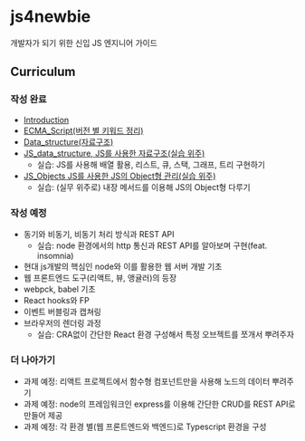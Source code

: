# js4newbie

개발자가 되기 위한 신입 JS 엔지니어 가이드

## Curriculum

### 작성 완료

- [Introduction](/Introduction/README.md)
- [ECMA_Script(버전 별 키워드 정리)](/ECMA_Script/README.md)
- [Data_structure(자료구조)](/Data_structure/README.md)
- [JS_data_structure, JS를 사용한 자료구조(실습 위주)](JS_data_scructure/README.md)
  - 실습: JS를 사용해 배열 활용, 리스트, 큐, 스택, 그래프, 트리 구현하기
- [JS_Objects JS를 사용한 JS의 Object형 관리(실습 위주)](/JS_Objects/README.md)
  - 실습: (실무 위주로) 내장 메서드를 이용해 JS의 Object형 다루기

### 작성 예정

- 동기와 비동기, 비동기 처리 방식과 REST API
  - 실습: node 환경에서의 http 통신과 REST API를 알아보며 구현(feat. insomnia)
- 현대 js개발의 핵심인 node와 이를 활용한 웹 서버 개발 기초
- 웹 프론트엔드 도구(리액트, 뷰, 앵귤러)의 등장
- webpck, babel 기초
- React hooks와 FP
- 이벤트 버블링과 캡쳐링
- 브라우저의 렌더링 과정
  - 실습: CRA없이 간단한 React 환경 구성해서 특정 오브젝트를 쪼개서 뿌려주자

### 더 나아가기

- 과제 예정: 리액트 프로젝트에서 함수형 컴포넌트만을 사용해 노드의 데이터 뿌려주기
- 과제 예정: node의 프레임워크인 express를 이용해 간단한 CRUD를 REST API로 만들어 제공
- 과제 예정: 각 환경 별(웹 프론트엔드와 백엔드)로 Typescript 환경을 구성
